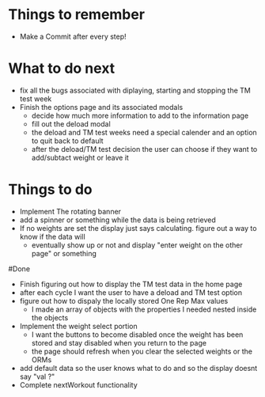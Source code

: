 # Things to remember
* Make a Commit after every step! 

# What to do next
* fix all the bugs associated with diplaying, starting and stopping the TM test week
* Finish the options page and its associated modals 
    * decide how much more information to add to the information page
    * fill out the deload modal
    * the deload and TM test weeks need a special calender and an option to quit back to default
    * after the deload/TM test decision the user can choose if they want to add/subtact weight or leave it

# Things to do
* Implement The rotating banner
* add a spinner or something while the data is being retrieved
* If no weights are set the display just says calculating. figure out a way to know if the data will
    * eventually show up or not and display "enter weight on the other page" or something 


#Done
* Finish figuring out how to display the TM test data in the home page
* after each cycle I want the user to have a deload and TM test option
* figure out how to dispaly the locally stored One Rep Max values
    * I made an array of objects with the properties I needed nested inside the objects
* Implement the weight select portion
    * I want the buttons to become disabled once the weight has been stored and stay disabled when you return to the page
    * the page should refresh when you clear the selected weights or the ORMs
* add default data so the user knows what to do and so the display doesnt say "val ?"
* Complete nextWorkout functionality